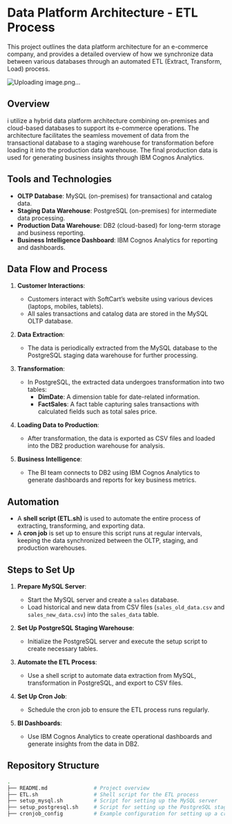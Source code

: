 # Data Platform Architecture - ETL Process

This project outlines the data platform architecture for an e-commerce company, and provides a detailed overview of how we synchronize data between various databases through an automated ETL (Extract, Transform, Load) process.






![Uploading image.png…]()






## Overview

i utilize a hybrid data platform architecture combining on-premises and cloud-based databases to support its e-commerce operations. The architecture facilitates the seamless movement of data from the transactional database to a staging warehouse for transformation before loading it into the production data warehouse. The final production data is used for generating business insights through IBM Cognos Analytics.

## Tools and Technologies

- **OLTP Database**: MySQL (on-premises) for transactional and catalog data.
- **Staging Data Warehouse**: PostgreSQL (on-premises) for intermediate data processing.
- **Production Data Warehouse**: DB2 (cloud-based) for long-term storage and business reporting.
- **Business Intelligence Dashboard**: IBM Cognos Analytics for reporting and dashboards.

## Data Flow and Process

1. **Customer Interactions**: 
   - Customers interact with SoftCart’s website using various devices (laptops, mobiles, tablets).
   - All sales transactions and catalog data are stored in the MySQL OLTP database.

2. **Data Extraction**:
   - The data is periodically extracted from the MySQL database to the PostgreSQL staging data warehouse for further processing.

3. **Transformation**:
   - In PostgreSQL, the extracted data undergoes transformation into two tables:
     - **DimDate**: A dimension table for date-related information.
     - **FactSales**: A fact table capturing sales transactions with calculated fields such as total sales price.

4. **Loading Data to Production**:
   - After transformation, the data is exported as CSV files and loaded into the DB2 production warehouse for analysis.

5. **Business Intelligence**:
   - The BI team connects to DB2 using IBM Cognos Analytics to generate dashboards and reports for key business metrics.

## Automation

- A **shell script (ETL.sh)** is used to automate the entire process of extracting, transforming, and exporting data.
- A **cron job** is set up to ensure this script runs at regular intervals, keeping the data synchronized between the OLTP, staging, and production warehouses.

## Steps to Set Up

1. **Prepare MySQL Server**:
   - Start the MySQL server and create a `sales` database.
   - Load historical and new data from CSV files (`sales_old_data.csv` and `sales_new_data.csv`) into the `sales_data` table.

2. **Set Up PostgreSQL Staging Warehouse**:
   - Initialize the PostgreSQL server and execute the setup script to create necessary tables.

3. **Automate the ETL Process**:
   - Use a shell script to automate data extraction from MySQL, transformation in PostgreSQL, and export to CSV files.

4. **Set Up Cron Job**:
   - Schedule the cron job to ensure the ETL process runs regularly.

5. **BI Dashboards**:
   - Use IBM Cognos Analytics to create operational dashboards and generate insights from the data in DB2.

## Repository Structure

```bash
.
├── README.md               # Project overview
├── ETL.sh                  # Shell script for the ETL process
├── setup_mysql.sh          # Script for setting up the MySQL server
├── setup_postgresql.sh     # Script for setting up the PostgreSQL staging warehouse
├── cronjob_config          # Example configuration for setting up a cron job
